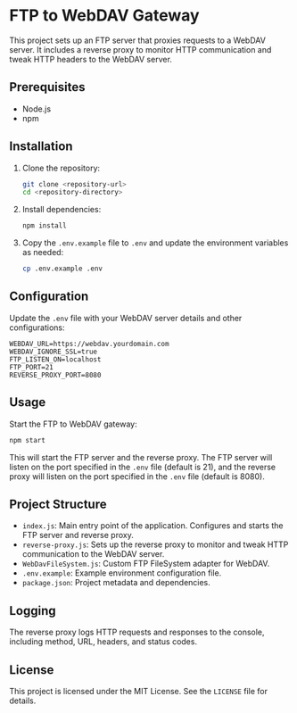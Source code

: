 # FTP to WebDAV Gateway

This project sets up an FTP server that proxies requests to a WebDAV server. It includes a reverse proxy to monitor HTTP communication and tweak HTTP headers to the WebDAV server.

## Prerequisites

- Node.js
- npm

## Installation

1. Clone the repository:
    ```sh
    git clone <repository-url>
    cd <repository-directory>
    ```

2. Install dependencies:
    ```sh
    npm install
    ```

3. Copy the `.env.example` file to `.env` and update the environment variables as needed:
    ```sh
    cp .env.example .env
    ```

## Configuration

Update the `.env` file with your WebDAV server details and other configurations:

```dotenv
WEBDAV_URL=https://webdav.yourdomain.com
WEBDAV_IGNORE_SSL=true
FTP_LISTEN_ON=localhost
FTP_PORT=21
REVERSE_PROXY_PORT=8080
```

## Usage

Start the FTP to WebDAV gateway:

```sh
npm start
```

This will start the FTP server and the reverse proxy. The FTP server will listen on the port specified in the `.env` file (default is 21), and the reverse proxy will listen on the port specified in the `.env` file (default is 8080).

## Project Structure

- `index.js`: Main entry point of the application. Configures and starts the FTP server and reverse proxy.
- `reverse-proxy.js`: Sets up the reverse proxy to monitor and tweak HTTP communication to the WebDAV server.
- `WebDavFileSystem.js`: Custom FTP FileSystem adapter for WebDAV.
- `.env.example`: Example environment configuration file.
- `package.json`: Project metadata and dependencies.

## Logging

The reverse proxy logs HTTP requests and responses to the console, including method, URL, headers, and status codes.

## License

This project is licensed under the MIT License. See the `LICENSE` file for details.
